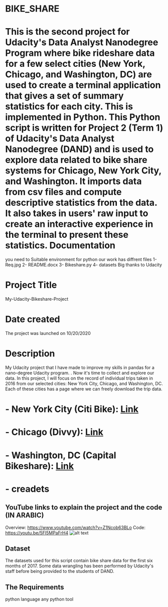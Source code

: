 # BIKE_SHARE
This is the second project for Udacity's Data Analyst Nanodegree Program where bike rideshare data for a few select cities (New York, Chicago, and Washington, DC) are used to create a terminal application that gives a set of summary statistics for each city. This is implemented in Python.
This Python script is written for Project 2 (Term 1) of Udacity's Data Analyst Nanodegree (DAND) and is used to explore data related to bike share systems for Chicago, New York City, and Washington. It imports data from csv files and compute descriptive statistics from the data. It also takes in users' raw input to create an interactive experience in the terminal to present these statistics.
 Documentation
=======
you need to Suitable environment for python
our work has diffrent files 
  1- Req.jpg
  2- README.docx
  3- Bikeshare.py
  4- datasets
Big thanks to Udacity 

# Project Title
My-Udacity-Bikeshare-Project
# Date created
The project was launched on 10/20/2020
# Description
My Udacity project that I have made to improve my skills in pandas for a nano-degree Udacity program. . 
Now it's time to collect and explore our data. In this project, I will focus on the record of individual trips taken in 2016 from our selected cities: New York City, Chicago, and Washington, DC. Each of these cities has a page where we can freely download the trip data.
# - New York City (Citi Bike): [Link](https://www.citibikenyc.com/system-data)
# - Chicago (Divvy): [Link](https://www.divvybikes.com/system-data)
# - Washington, DC (Capital Bikeshare): [Link](https://www.capitalbikeshare.com/system-data)

# - creadets
## YouTube links to explain the project and the code __(IN ARABIC)__
Overview: https://www.youtube.com/watch?v=Z1Ncob63BLo
Code: https://youtu.be/5Fl5MPaFrH4
![alt text](https://raw.githubusercontent.com/NidalShater/My-Udacity-Bikeshare-Project/master/req.jpg)

## Dataset
The datasets used for this script contain bike share data for the first six months of 2017. Some data wrangling has been performed by Udacity's staff before being provided to the students of DAND. 
## The Requirements
python language 
any python tool
